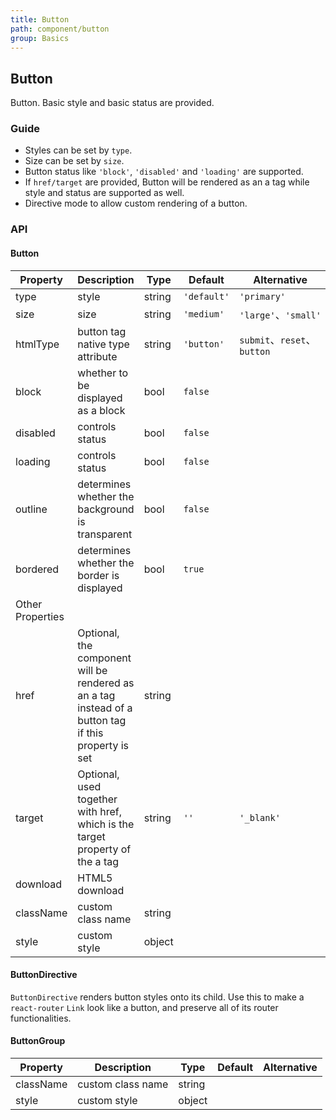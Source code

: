 ```yaml
---
title: Button
path: component/button
group: Basics
---
```


## Button

Button. Basic style and basic status are provided.

### Guide

- Styles can be set by `type`.
- Size can be set by `size`.
- Button status like `'block'`, `'disabled'` and `'loading'` are supported.
- If `href/target` are provided, Button will be rendered as an a tag while style and status are supported as well.
- Directive mode to allow custom rendering of a button.

### API

#### Button

| Property         | Description                                                                                          | Type   | Default     | Alternative                          |
| ---------------- | ---------------------------------------------------------------------------------------------------- | ------ | ----------- | ------------------------------------ |
| type             | style                                                                                                | string | `'default'` | `'primary'`                          |
| size             | size                                                                                                 | string | `'medium'`  | `'large'`、`'small'`                 |
| htmlType         | button tag native type attribute                                                                     | string | `'button'`  | `submit`、`reset`、`button`          |
| block            | whether to be displayed as a block                                                                   | bool   | `false`     |                                      |
| disabled         | controls status                                                                                      | bool   | `false`     |                                      |
| loading          | controls status                                                                                      | bool   | `false`     |                                      |
| outline          | determines whether the background is transparent                                                     | bool   | `false`     |                                      |
| bordered         | determines whether the border is displayed                                                           | bool   | `true`      |                                      |
| Other Properties |                                                                                                      |        |             |                                      |
| href             | Optional, the component will be rendered as an a tag instead of a button tag if this property is set | string |             |                                      |
| target           | Optional, used together with href, which is the target property of the a tag                         | string | `''`        | `'_blank'`                           |
| download         | HTML5 download                                                                                       |        |             |
| className        | custom class name                                                                                    | string |             |                                      |
| style            | custom style                                                                                         | object |             |                                      |

#### ButtonDirective

`ButtonDirective` renders button styles onto its child. Use this to make a `react-router` `Link` look like a button, and preserve all of its router functionalities.

#### ButtonGroup

| Property  | Description       | Type   | Default  | Alternative |
| --------- | ----------------- | ------ | -------- | ----------- |
| className | custom class name | string |          |             |
| style     | custom style      | object |          |             |
